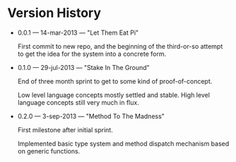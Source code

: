 Version History
===============

* 0.0.1 &mdash; 14-mar-2013 &mdash; "Let Them Eat Pi"

  First commit to new repo, and the beginning of the third-or-so
  attempt to get the idea for the system into a concrete form.

* 0.1.0 &mdash; 29-jul-2013 &mdash; "Stake In The Ground"

  End of three month sprint to get to some kind of proof-of-concept.

  Low level language concepts mostly settled and stable. High level
  language concepts still very much in flux.

* 0.2.0 &mdash; 3-sep-2013 &mdash; "Method To The Madness"

  First milestone after initial sprint.

  Implemented basic type system and method dispatch mechanism based
  on generic functions.
